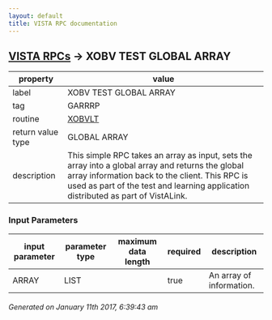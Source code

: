 ```yaml
---
layout: default
title: VISTA RPC documentation
---
```




## [VISTA RPCs](TableOfContent.md) &#8594; XOBV TEST GLOBAL ARRAY 

 property | value 
--- | --- 
 label | XOBV TEST GLOBAL ARRAY
 tag | GARRRP
 routine | [XOBVLT](http://code.osehra.org/dox/Routine_XOBVLT_source.html)
 return value type | GLOBAL ARRAY
 description | This simple RPC takes an array as input, sets the array into a global array and returns the global array information back to the client. This RPC is used as part of the test and learning application distributed as part of VistALink.

### Input Parameters

| input parameter | parameter type | maximum data length | required | description | 
| --- | --- | --- | --- | --- | 
| ARRAY | LIST |  | true | An array of information. | 




 ###### Generated on January 11th 2017, 6:39:43 am